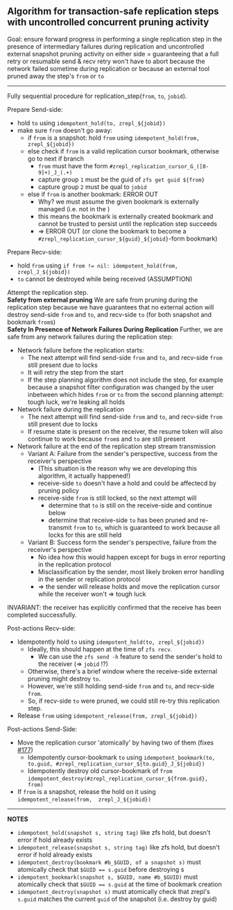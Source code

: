 ## Algorithm for transaction-safe replication steps with uncontrolled concurrent pruning activity

Goal: ensure forward progress in performing a single replication step in the presence of intermediary failures during replication and uncontrolled external snapshot pruning activity on either side
= guaranteeing that a full retry or resumable send & recv retry won't have to abort because the network failed sometime during replication or because an external tool pruned away the step's `from` or `to`

---

Fully sequential procedure for replication_step(`from`, `to`, `jobid`).

Prepare Send-side:

- hold `to` using `idempotent_hold(to, zrepl_${jobid})`
- make sure `from` doesn't go away:
  - if `from` is a snapshot: hold `from` using `idempotent_hold(from, zrepl_${jobid})`
  - else check if `from` is a valid replication cursor bookmark, otherwise go to next if branch
    - `from` must have the form `#zrepl_replication_cursor_G_([0-9]+)_J_(.+)`
    - capture group `1` must be the guid of `zfs get guid ${from}`
    - capture group `2` must be qual to `jobid`
  - else if `from` is another bookmark: ERROR OUT
    - Why? we must assume the given bookmark is externally managed (i.e. not in the )
    - this means the bookmark is externally created bookmark and cannot be trusted to persist until the replication step succeeds
    - => ERROR OUT (or clone the bookmark to become a `#zrepl_replication_cursor_${guid}_${jobid}`-form bookmark)

Prepare Recv-side:

- hold `from` using `if from != nil: idempotent_hold(from, zrepl_J_${jobid})`
- `to` cannot be destroyed while being received (ASSUMPTION)

Attempt the replication step.<br>
**Safety from external pruning**
We are safe from pruning during the replication step because we have guarantees that no external action will destroy send-side `from` and `to`, and recv-side `to` (for both snapshot and bookmark `from`s)<br>
**Safety In Presence of Network Failures During Replication**
Further, we are safe from any network failures during the replication step:
- Network failure before the replication starts:
  - The next attempt will find send-side `from` and `to`, and recv-side `from` still present due to locks
  - It will retry the step from the start
  - If the step planning algorithm does not include the step, for example because a snapshot filter configuration was changed by the user inbetween which hides `from` or `to` from the second planning attempt: tough luck, we're leaking all holds
- Network failure during the replication
  - The next attempt will find send-side `from` and `to`, and recv-side `from` still present due to locks
  - If resume state is present on the receiver, the resume token will also continue to work because `from`s and `to` are still present
- Network failure at the end of the replication step stream transmission
  - Variant A: Failure from the sender's perspective, success from the receiver's perspective
    - (This situation is the reason why we are developing this algorithm, it actually happened!)
    - receive-side `to` doesn't have a hold and could be affectecd by pruning policy
    - receive-side `from` is still locked, so the next attempt will
        - determine that `to` is still on the receive-side and continue below
        - determine that receive-side `to` has been pruned and re-transmit `from` to `to`, which is guaranteed to work because all locks for this are still held
  - Variant B: Success form the sender's perspective, failure from the receiver's perspective
    - No idea how this would happen except for bugs in error reporting in the replication protocol
    - Misclassification by the sender, most likely broken error handling in the sender or replication protocol
    - => the sender will release holds and move the replication cursor while the receiver won't => tough luck

INVARIANT: the receiver has explicitly confirmed that the receive has been completed successfully.

Post-actions Recv-side:

- Idempotently hold `to` using `idempotent_hold(to, zrepl_${jobid})`
  - Ideally, this should happen at the time of `zfs recv`.
    - We can use the `zfs send -h` feature to send the sender's hold to the receiver (=> `jobid` !?)
  - Otherwise, there's a brief window where the receive-side external pruning might destroy `to`.
  - However, we're still holding send-side `from` and `to`, and recv-side `from`.
  - So, if recv-side `to` were pruned, we could still re-try this replication step.
- Release `from` using `idempotent_release(from, zrepl_${jobid})`

Post-actions Send-Side:

- Move the replication cursor 'atomically' by having two of them (fixes [#177](https://github.com/zrepl/zrepl/issues/177))
  - Idempotently cursor-bookmark `to` using `idempotent_bookmark(to, to.guid, #zrepl_replication_cursor_${to.guid}_J_${jobid})`
  - Idempotently destroy old cursor-bookmark of `from` `idempotent_destroy(#zrepl_replication_cursor_${from.guid}, from)`
- If `from` is a snapshot, release the hold on it using `idempotent_release(from,  zrepl_J_${jobid})`

---

**NOTES**

- `idempotent_hold(snapshot s, string tag)` like zfs hold, but doesn't error if hold already exists
- `idempotent_release(snapshot s, string tag)` like zfs hold, but doesn't error if hold already exists
- `idempotent_destroy(bookmark #b_$GUID, of a snapshot s)` must atomically check that `$GUID == s.guid` before destroying s
- `idempotent_bookmark(snapshot s, $GUID, name #b_$GUID)` must atomically check that `$GUID == s.guid` at the time of bookmark creation
- `idempotent_destroy(snapshot s)` must atomically check that zrepl's `s.guid` matches the current `guid` of the snapshot (i.e. destroy by guid)